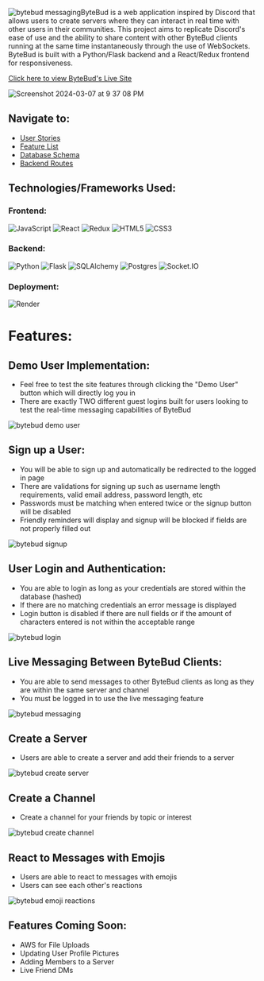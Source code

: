 ![bytebud messaging](https://github.com/raymondlang/bytebud/assets/16345938/9056fb83-945f-4222-9a99-2f482bd46a42)ByteBud is a web application inspired by Discord that allows users to create servers where they can interact in real time with other users in their communities. This project aims to replicate Discord's ease of use and the ability to share content with other ByteBud clients running at the same time instantaneously through the use of WebSockets. ByteBud is built with a Python/Flask backend and a React/Redux frontend for responsiveness.

[Click here to view ByteBud's Live Site](https://bytebud.onrender.com/)

![Screenshot 2024-03-07 at 9 37 08 PM](https://github.com/raymondlang/bytebud/assets/16345938/0bf36d9c-2c39-4ed2-86b4-697765874f91)


## Navigate to:
* [User Stories](https://github.com/raymondlang/bytebud/wiki/User-Stories)
* [Feature List](https://github.com/raymondlang/bytebud/wiki/ByteBud-Features-List)
* [Database Schema](https://github.com/raymondlang/bytebud/wiki/ByteBud-Database-Schema)
* [Backend Routes](https://github.com/raymondlang/bytebud/wiki/Backend-Routes)

## Technologies/Frameworks Used:

### Frontend:
![JavaScript](https://img.shields.io/badge/Javascript-F7DF1E?style=for-the-badge&logo=javascript&logoColor=black)
![React](https://img.shields.io/badge/react-676E77?style=for-the-badge&logo=react&logoColor=#61DAFB)
![Redux](https://img.shields.io/badge/Redux-764ABC?style=for-the-badge&logo=redux&logoColor=white)
![HTML5](https://img.shields.io/badge/HTML5-E34F26?style=for-the-badge&logo=html5&logoColor=white)
![CSS3](https://img.shields.io/badge/CSS3-1572B6?style=for-the-badge&logo=css3&logoColor=white)

### Backend:
![Python](https://img.shields.io/badge/Python-4081B3?style=for-the-badge&logo=python&logoColor=ffe66a)
![Flask](https://img.shields.io/badge/Flask-000000?style=for-the-badge&logo=flask&logoColor=white)
![SQLAlchemy](https://img.shields.io/badge/-SQLAlchemy-D71F00?style=for-the-badge)
![Postgres](https://img.shields.io/badge/Postgres-4169E1?style=for-the-badge&logo=postgresql&logoColor=white)
![Socket.IO](https://img.shields.io/badge/Socket.IO-010101?style=for-the-badge&logo=socket.io&logoColor=white)

### Deployment:
![Render](https://img.shields.io/badge/Render-%46E3B7.svg?style=for-the-badge&logo=render&logoColor=white)

# Features:

## Demo User Implementation:
* Feel free to test the site features through clicking the "Demo User" button which will directly log you in
* There are exactly TWO different guest logins built for users looking to test the real-time messaging capabilities of ByteBud

![bytebud demo user](https://github.com/raymondlang/bytebud/assets/16345938/372c6090-9efe-459c-8126-eefdb971c27b)


## Sign up a User:
* You will be able to sign up and automatically be redirected to the logged in page
* There are validations for signing up such as username length requirements, valid email address, password length, etc
* Passwords must be matching when entered twice or the signup button will be disabled
* Friendly reminders will display and signup will be blocked if fields are not properly filled out

![bytebud signup](https://github.com/raymondlang/bytebud/assets/16345938/4d2b26fb-da6f-4ba3-9c42-5fe9a248a8a6)


## User Login and Authentication:

* You are able to login as long as your credentials are stored within the database (hashed)
* If there are no matching credentials an error message is displayed
* Login button is disabled if there are null fields or if the amount of characters entered is not within the acceptable range

![bytebud login](https://github.com/raymondlang/bytebud/assets/16345938/5645b952-fcc2-4808-bc67-726226950728)


## Live Messaging Between ByteBud Clients:

* You are able to send messages to other ByteBud clients as long as they are within the same server and channel
* You must be logged in to use the live messaging feature

![bytebud messaging](https://github.com/raymondlang/bytebud/assets/16345938/6fef27c3-423c-4d0e-9ad7-e3959ddaf8da)


## Create a Server
* Users are able to create a server and add their friends to a server

![bytebud create server](https://github.com/raymondlang/bytebud/assets/16345938/299e854b-cf8e-4966-8319-733b215af633)

## Create a Channel
* Create a channel for your friends by topic or interest

![bytebud create channel](https://github.com/raymondlang/bytebud/assets/16345938/2bfd8bb2-beac-4736-81ec-3c40ca8e5e17)

## React to Messages with Emojis

* Users are able to react to messages with emojis
* Users can see each other's reactions

![bytebud emoji reactions](https://github.com/raymondlang/bytebud/assets/16345938/54dcf2f6-89e0-49f8-80dc-a514b1d984d3)

## Features Coming Soon:

* AWS for File Uploads
* Updating User Profile Pictures
* Adding Members to a Server
* Live Friend DMs 
